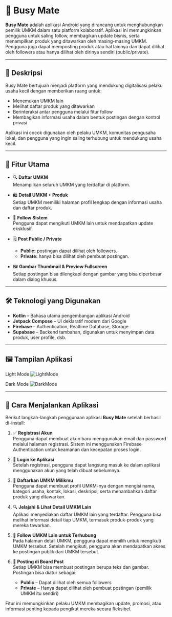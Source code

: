 # 🧩 Busy Mate

**Busy Mate** adalah aplikasi Android yang dirancang untuk menghubungkan pemilik UMKM dalam satu platform kolaboratif. Aplikasi ini memungkinkan pengguna untuk saling follow, membagikan update bisnis, serta menampilkan produk yang ditawarkan oleh masing-masing UMKM. Pengguna juga dapat memposting produk atau hal lainnya dan dapat dilihat oleh followers atau hanya dilihat oleh dirinya sendiri (public/private).

---

## 📝 Deskripsi

Busy Mate bertujuan menjadi platform yang mendukung digitalisasi pelaku usaha kecil dengan memberikan ruang untuk:

- Menemukan UMKM lain
- Melihat daftar produk yang ditawarkan
- Berinteraksi antar pengguna melalui fitur follow
- Membagikan informasi usaha dalam bentuk postingan dengan kontrol privasi

Aplikasi ini cocok digunakan oleh pelaku UMKM, komunitas pengusaha lokal, dan pengguna yang ingin saling terhubung untuk mendukung usaha kecil.

---

## 🚀 Fitur Utama

- 🔍 **Daftar UMKM**  
  Menampilkan seluruh UMKM yang terdaftar di platform.

- 🛍️ **Detail UMKM + Produk**  
  Setiap UMKM memiliki halaman profil lengkap dengan informasi usaha dan daftar produk.

- 🤝 **Follow Sistem**  
  Pengguna dapat mengikuti UMKM lain untuk mendapatkan update eksklusif.

- 🗒️ **Post Public / Private**  
  - **Public:** postingan dapat dilihat oleh followers.  
  - **Private:** hanya bisa dilihat oleh pembuat postingan.

- 🖼️ **Gambar Thumbnail & Preview Fullscreen**  
  Setiap postingan bisa dilengkapi dengan gambar yang bisa diperbesar dalam dialog khusus.

---

## 🛠️ Teknologi yang Digunakan

- **Kotlin** – Bahasa utama pengembangan aplikasi Android
- **Jetpack Compose** – UI deklaratif modern dari Google
- **Firebase** – Authentication, Realtime Database, Storage
- **Supabase** – Backend tambahan, digunakan untuk menyimpan data produk, user profile, dsb.

---

## 🖼️ Tampilan Aplikasi
Light Mode
![LightMode](https://github.com/user-attachments/assets/e435e5af-2026-4497-ae3d-04b9600effab)

Dark Mode
![DarkMode](https://github.com/user-attachments/assets/90ea6983-3b81-40dd-8f18-47c5170b3877)

---

## 🧪 Cara Menjalankan Aplikasi

Berikut langkah-langkah penggunaan aplikasi **Busy Mate** setelah berhasil di-install:

1. ✅ **Registrasi Akun**  
   Pengguna dapat membuat akun baru menggunakan email dan password melalui halaman registrasi. Sistem ini menggunakan Firebase Authentication untuk keamanan dan kecepatan proses login.

2. 🔐 **Login ke Aplikasi**  
   Setelah registrasi, pengguna dapat langsung masuk ke dalam aplikasi menggunakan akun yang telah dibuat sebelumnya.

3. 🏪 **Daftarkan UMKM Milikmu**  
   Pengguna dapat membuat profil UMKM-nya dengan mengisi nama, kategori usaha, kontak, lokasi, deskripsi, serta menambahkan daftar produk yang ditawarkan.

4. 🔍 **Jelajahi & Lihat Detail UMKM Lain**  
   Aplikasi menyediakan daftar UMKM lain yang terdaftar. Pengguna bisa melihat informasi detail tiap UMKM, termasuk produk-produk yang mereka tawarkan.

5. 🤝 **Follow UMKM Lain untuk Terhubung**  
   Pada halaman detail UMKM, pengguna dapat memilih untuk mengikuti UMKM tersebut. Setelah mengikuti, pengguna akan mendapatkan akses ke postingan publik dari UMKM tersebut.

6. 📝 **Posting di Board Post**  
   Setiap UMKM bisa membuat postingan berupa teks dan gambar. Postingan bisa diatur sebagai:
   - **Public** – Dapat dilihat oleh semua followers  
   - **Private** – Hanya dapat dilihat oleh pembuat postingan (pemilik UMKM itu sendiri)  

Fitur ini memungkinkan pelaku UMKM membagikan update, promosi, atau informasi penting kepada pengikut mereka secara fleksibel.


